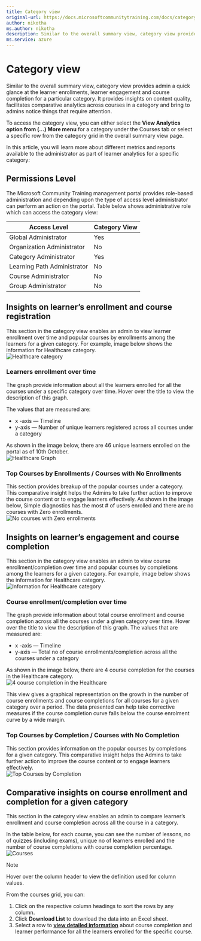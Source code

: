 ```yaml
---
title: Category view
original-url: https://docs.microsoftcommunitytraining.com/docs/category-view-report
author: nikotha
ms.author: nikotha
description: Similar to the overall summary view, category view provides admin a quick glance at the learner enrollments, learner engagement and course completion for a particular category.
ms.service: azure
---
```


# Category view

Similar to the overall summary view, category view provides admin a quick glance at the learner enrollments, learner engagement and course completion for a particular category. It provides insights on content quality, facilitates comparative analytics across courses in a category and bring to admins notice things that require attention.

To access the category view, you can either select the **View Analytics option from (…) More menu** for a category under the Courses tab or select a specific row from the category grid in the overall summary view page.

In this article, you will learn more about different metrics and reports available to the administrator as part of learner analytics for a specific category:

## Permissions Level

The Microsoft Community Training management portal provides role-based administration and depending upon the type of access level administrator can perform an action on the portal. Table below shows administrative role which can access the category view:  

|Access Level  |Category View|
|---|---|
|Global Administrator| Yes |
|Organization Administrator |No|
|Category Administrator|Yes|
|Learning Path Administrator|No|
|Course Administrator|No|
|Group Administrator|No|

## Insights on learner’s enrollment and course registration

This section in the category view enables an admin to view learner enrollment over time and popular courses by enrollments among the learners for a given category. For example, image below shows the information for Healthcare category.  
![Healthcare category](../../media/image%2839%29.png)

### Learners enrollment over time

The graph provide information about all the learners enrolled for all the courses under a specific category over time. Hover over the title to view the description of this graph.

The values that are measured are:  

* x -axis — Timeline
* y-axis — Number of unique learners registered across all courses under a category

As shown in the image below, there are 46 unique learners enrolled on the portal as of 10th October.  
![Healthcare Graph](../../media/image%2866%29.png)

### Top Courses by Enrollments / Courses with No Enrollments

This section provides breakup of the popular courses under a category. This comparative insight helps the Admins to take further action to improve the course content or to engage learners effectively. As shown in the image below, Simple diagnostics has the most # of users enrolled and there are no courses with Zero enrollments.  
![No courses with Zero enrollments](../../media/image%2867%29.png)

## Insights on learner’s engagement and course completion

This section in the category view enables an admin to view course enrollment/completion over time and popular courses by completions among the learners for a given category. For example, image below shows the information for Healthcare category.
![Information for Healthcare category](../../media/image%2868%29.png)

### Course enrollment/completion over time

The graph provide information about total course enrollment and course completion across all the courses under a given category over time. Hover over the title to view the description of this graph. The values that are measured are:

* x -axis — Timeline
* y-axis — Total no of course enrollments/completion across all the courses under a category

As shown in the image below, there are 4 course completion for the courses in the Healthcare category.  
![4 course completion in the Healthcare](../../media/image%2869%29.png)

This view gives a graphical representation on the growth in the number of course enrollments and course completions for all courses for a given category over a period. The data presented can help take corrective measures if the course completion curve falls below the course enrolment curve by a wide margin.

### Top Courses by Completion / Courses with No Completion

This section provides information on the popular courses by completions for a given category. This comparative insight helps the Admins to take further action to improve the course content or to engage learners effectively.  
![Top Courses by Completion](../../media/image%2870%29.png)

## Comparative insights on course enrollment and completion for a given category

This section in the category view enables an admin to compare learner’s enrollment and course completion across all the course in a category.

In the table below, for each course, you can see the number of lessons, no of quizzes (including exams),  unique no of learners enrolled and the number of course completions with course completion percentage.  
![Courses](../../media/image%2840%29.png)

> [!NOTE]  
> Hover over the column header to view the definition used for column values.

From the courses grid, you can:

1. Click on the respective column headings to sort the rows by any column.
2. Click **Download List** to download the data into an Excel sheet.
3. Select a row to [**view detailed information**](./course-view-report.md) about course completion and learner performance for all the learners enrolled for the specific course.
